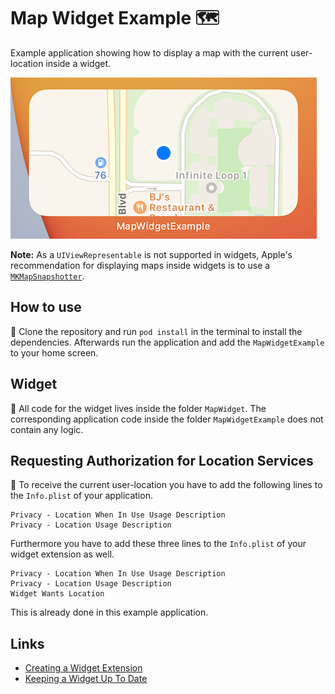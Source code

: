 # Map Widget Example 🗺
Example application showing how to display a map with the current user-location inside a widget.

[![Widget][widget-thumbnail]][widget]

**Note:** As a `UIViewRepresentable` is not supported in widgets, Apple's recommendation for displaying maps inside widgets is to use a [`MKMapSnapshotter`](https://developer.apple.com/documentation/mapkit/mkmapsnapshotter).

## How to use
📲 Clone the repository and run `pod install` in the terminal to install the dependencies. Afterwards run the application and add the `MapWidgetExample` to your home screen.

## Widget
🧪 All code for the widget lives inside the folder `MapWidget`. The corresponding application code inside the folder `MapWidgetExample` does not contain any logic.

## Requesting Authorization for Location Services
🔐 To receive the current user-location you have to add the following lines to the `Info.plist` of your application.

```
Privacy - Location When In Use Usage Description
Privacy - Location Usage Description
```

Furthermore you have to add these three lines to the `Info.plist` of your widget extension as well.

```
Privacy - Location When In Use Usage Description
Privacy - Location Usage Description
Widget Wants Location
```

This is already done in this example application.

## Links
- [Creating a Widget Extension](https://developer.apple.com/documentation/widgetkit/creating-a-widget-extension)
- [Keeping a Widget Up To Date](https://developer.apple.com/documentation/widgetkit/keeping-a-widget-up-to-date)


[widget]: Assets/widget.png
[widget-thumbnail]: Assets/widget-thumbnail.png